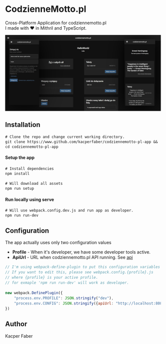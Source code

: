 # CodzienneMotto.pl
Cross-Platform Application for codziennemotto.pl
<bR>
I made with ❤ in Mithril and TypeScript.

<img src="assets/banner.png"/>

## Installation


```shell
# Clone the repo and change current working directory.
git clone https://www.github.com/kacperfaber/codziennemotto-pl-app && cd codziennemotto-pl-app
```

#### Setup the app
```shell
# Install dependencies
npm install

# Will download all assets
npm run setup
```

#### Run locally using serve

```shell
# Will use webpack.config.dev.js and run app as developer.
npm run run-dev
```

## Configuration
The app actually uses only two configuration values
* **Profile** - When it's developer, we have some developer tools active.
* **ApiUrl** - URL when codziennemotto.pl API running. See [api](https://www.github.com/kacperfaber/codziennemotto_pl_server)

```js
// I'm using webpack-define-plugin to put this configuration variables into build.
// If you want to edit this, please see webpack.config.{profile}.js
// where {profile} is your active profile.
// for exmaple 'npm run run-dev' will work as developer.

new webpack.DefinePlugin({
    "process.env.PROFILE": JSON.stringify("dev"),
    "process.env.CONFIG": JSON.stringify({apiUrl: "http://localhost:8080"})
})
```

## Author
Kacper Faber
